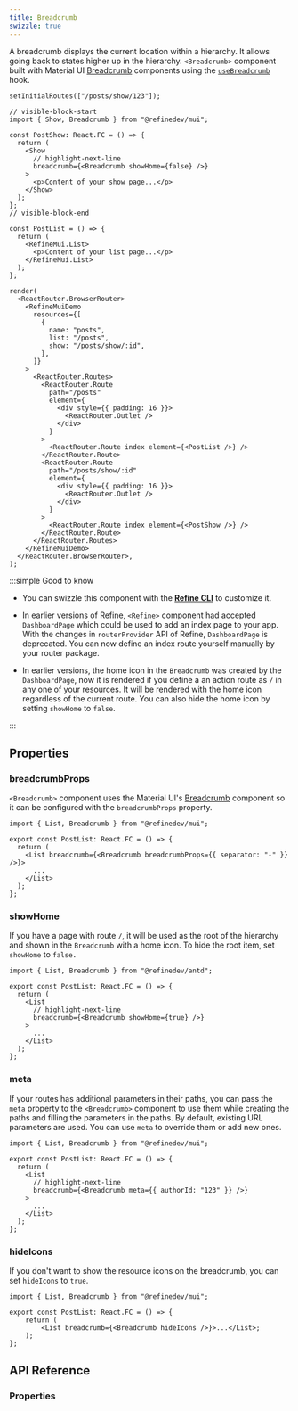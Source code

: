 ```yaml
---
title: Breadcrumb
swizzle: true
---
```


A breadcrumb displays the current location within a hierarchy. It allows going back to states higher up in the hierarchy. `<Breadcrumb>` component built with Material UI [Breadcrumb][mui-breadcrumb] components using the [`useBreadcrumb`](/docs/core/hooks/utilities/use-breadcrumb) hook.

```tsx live disableScroll previewHeight=280px url=http://localhost:3000/posts/show/123
setInitialRoutes(["/posts/show/123"]);

// visible-block-start
import { Show, Breadcrumb } from "@refinedev/mui";

const PostShow: React.FC = () => {
  return (
    <Show
      // highlight-next-line
      breadcrumb={<Breadcrumb showHome={false} />}
    >
      <p>Content of your show page...</p>
    </Show>
  );
};
// visible-block-end

const PostList = () => {
  return (
    <RefineMui.List>
      <p>Content of your list page...</p>
    </RefineMui.List>
  );
};

render(
  <ReactRouter.BrowserRouter>
    <RefineMuiDemo
      resources={[
        {
          name: "posts",
          list: "/posts",
          show: "/posts/show/:id",
        },
      ]}
    >
      <ReactRouter.Routes>
        <ReactRouter.Route
          path="/posts"
          element={
            <div style={{ padding: 16 }}>
              <ReactRouter.Outlet />
            </div>
          }
        >
          <ReactRouter.Route index element={<PostList />} />
        </ReactRouter.Route>
        <ReactRouter.Route
          path="/posts/show/:id"
          element={
            <div style={{ padding: 16 }}>
              <ReactRouter.Outlet />
            </div>
          }
        >
          <ReactRouter.Route index element={<PostShow />} />
        </ReactRouter.Route>
      </ReactRouter.Routes>
    </RefineMuiDemo>
  </ReactRouter.BrowserRouter>,
);
```

:::simple Good to know

- You can swizzle this component with the [**Refine CLI**](/docs/packages/list-of-packages) to customize it.

- In earlier versions of Refine, `<Refine>` component had accepted `DashboardPage` which could be used to add an index page to your app. With the changes in `routerProvider` API of Refine, `DashboardPage` is deprecated. You can now define an index route yourself manually by your router package.

- In earlier versions, the home icon in the `Breadcrumb` was created by the `DashboardPage`, now it is rendered if you define a an action route as `/` in any one of your resources. It will be rendered with the home icon regardless of the current route. You can also hide the home icon by setting `showHome` to `false`.

:::

## Properties

### breadcrumbProps

`<Breadcrumb>` component uses the Material UI's [Breadcrumb][mui-breadcrumb] component so it can be configured with the `breadcrumbProps` property.

```tsx
import { List, Breadcrumb } from "@refinedev/mui";

export const PostList: React.FC = () => {
  return (
    <List breadcrumb={<Breadcrumb breadcrumbProps={{ separator: "-" }} />}>
      ...
    </List>
  );
};
```

### showHome

If you have a page with route `/`, it will be used as the root of the hierarchy and shown in the `Breadcrumb` with a home icon. To hide the root item, set `showHome` to `false.`

```tsx
import { List, Breadcrumb } from "@refinedev/antd";

export const PostList: React.FC = () => {
  return (
    <List
      // highlight-next-line
      breadcrumb={<Breadcrumb showHome={true} />}
    >
      ...
    </List>
  );
};
```

### meta

If your routes has additional parameters in their paths, you can pass the `meta` property to the `<Breadcrumb>` component to use them while creating the paths and filling the parameters in the paths. By default, existing URL parameters are used. You can use `meta` to override them or add new ones.

```tsx
import { List, Breadcrumb } from "@refinedev/mui";

export const PostList: React.FC = () => {
  return (
    <List
      // highlight-next-line
      breadcrumb={<Breadcrumb meta={{ authorId: "123" }} />}
    >
      ...
    </List>
  );
};
```

### hideIcons

If you don't want to show the resource icons on the breadcrumb, you can set `hideIcons` to `true`.

```tsx
import { List, Breadcrumb } from "@refinedev/mui";

export const PostList: React.FC = () => {
    return (
        <List breadcrumb={<Breadcrumb hideIcons />}>...</List>;
    );
};
```

## API Reference

### Properties

<PropsTable module="@refinedev/mui/Breadcrumb"
breadcrumbProps-type="[BreadcrumbProps](https://mui.com/material-ui/react-breadcrumbs/#main-content)"
breadcrumbProps-description="Passes properties for [`<Breadcrumb>`](https://mui.com/material-ui/react-breadcrumbs/#api)"
/>

[mui-breadcrumb]: https://mui.com/material-ui/react-breadcrumbs/#main-content
